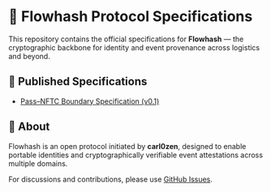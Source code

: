# 🌊 Flowhash Protocol Specifications

This repository contains the official specifications for **Flowhash** — the cryptographic backbone for identity and event provenance across logistics and beyond.

## 📄 Published Specifications

- [Pass–NFTC Boundary Specification (v0.1)](./pass-nftc-boundary/v0.1/Pass-nftc-boundary-v0.1.html)

## 🧠 About

Flowhash is an open protocol initiated by **carl0zen**, designed to enable portable identities and cryptographically verifiable event attestations across multiple domains.

For discussions and contributions, please use [GitHub Issues](https://github.com/flowhash/specs/issues).